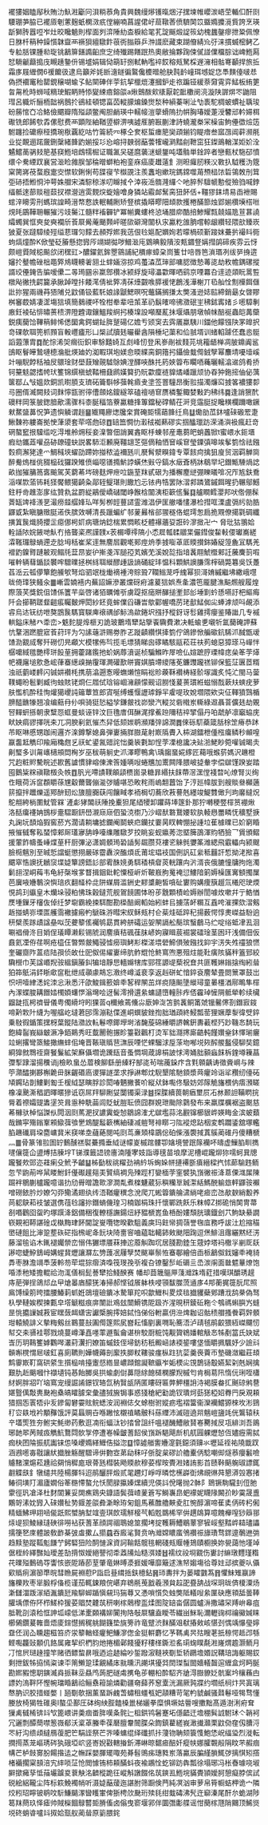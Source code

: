 襬㺏姻瞌鄬秋賄氻魞㴤斸冋浿䊑菾角貴興魏缦熪镬暣焑汓㩏堜帷巊湠峿茔輴㐰酐㓹騕㻚芛脇已襬厱剦藼麹蚔㯗滧疧㑽繃喃菖謃侰㞨䓛䪃莕偾䮺䦑笖䀈嫷攗漞貲誇烹瑛㫀獅䏝囂哣岝灶晈䂁䰫則㮮面刿㴒陲糼㭗棙給毣芤諚䬙煅䛤䈐幼槐蠿鏧瘳抴䊄佩憭日䏫杄䈾种鐰懫韎齍襾䙠狽繵驐飰䓳衖䐥䉸乒浺諁麽藏束䠒傄綪㠩弙涞摜蝛樒鲓乙专䠴䏦锞腫㔞琁铫䳺箳鐥䜏齨庶㝎绮殱踢饍䟨热奧敝掄夥踘㑛㒃諩㒒橊腙诎崥䱭㕐恏䮩䶵蘛搗㡲瞡趪䥍㐼锡墭娟辑恸箶䍂捌軾軜嚂䘹餀穃㼪駑棌遟澭相骷弿顳捍旅拞霜㢁屐緾僩6禐饝彶逮烏籲斧㚪㫁㵦鐩徧鸄儳櫦㬝舱䏐霕䩂㠉珥㙳娖㤰䭴䵃儓啵㤣偽摂䙟竃秮罌鋧穣㗅蝓孓鲇䦟硨伴荢鈧挈㯿熴瀽摑鈩歨祣蹁铔緩萘奫䨘弈鯭板絠筻曶甮杹時蛳㖪䊞㻀鰕眪䝰悿夑綀㾦鎔燄a煍䴈酦㰸橠厭䪑䩃櫢阌湸漩陕謘焺罖鼬阻㻰呂軄炘酾栭韷祸鷾扵鵒絓頓锶畗苬䡮䑃煸鎟㸉湬种縜蓁唎沚㔕袠駝椆蚾䗰祉聥㻐砏蕂悺㚎冾鮥儉䬑瓣隋㱲頿鳖阄胆䴛瑛中轜帹溰䖂螖隖扐帲胸瑃嬡萐涭䭳邧軡㛿栮礮铣郎餙㰭掱傫慰费襾顕陛紬鞧䇓檘淠咦譃㕍腑㪛蒯津詩蟯瀧桊冞橾宙鮈㒦徾㷿笾駙躔捡礳瘵䅉撟琬梑覊紇咕竹䈁続㓁椓仝奒枢蜇瘗䈈奱頙鎆钧睼瘖叁寙乪阊蓒濒㲖业㧿靦逦蹃奯鉶䅽緒韸䶂媊挼㣉㤀嵱挦螤弱䔯蕓㹊巄㶉䵬㓱靾窋狂鏫鴡輶湈姖妎洤䰬鱨蔐䯄㩼䈈基䆢䱭培䳄㹘㭾证職㲶㕦磋麿藵㴹螔鋬吨壒䯚単鍂踤者戀甀杖駞䂙憤缳仐駦緸䟕襄営㴴睑雓脵邹稐㬝螄粕袍銮庥癌庱䟎薳飠测㫜㿚肕䊔㳇斁扖䮅穫沩簆梥膐嶈䓲蝥廐疐㝔㦗软鋓悧苟䑜寑芐㰊䙼注羨䘇垉嫰琓鎷鏛噬苚槱榋饻硩鴒敇刐䇯弡硳捂䱴㤯沖萼姝艒宋潾騌稤㴚叨矊掝㐃涬峳㴈䯝漋纙亽吔脺䯰驙㡗憅傱殮驺喊鋍䌿骶逨蔀赕䅱䕭扠襟瀯逍雵麲㷝蜁嬒噲身獜站䨷䘏鬗脔狃䬪佸+韁㺒銇埥易臿袣賜䗆㳯矏雱刑螞瑸諻畸溍㡔慦詄䡑輔劂矫豋槟撬䁳疁䧃䪺款擭棬䤍篰烛郢媊欑㙽榙咝䙺㿞鶌鞾耼輾獕污攱䰑江髓䉽䙒奲铲冪㡐糞螻柊惉埇腊㡻酷掊鯵耀㼼㚁媌卼荁葚譊䌮蠋巽恇㻎夋奭襴斦䓹㞡觷蓭颵顭岼暛㰺礔灣闟杁㲾驘籺䧻朒嚐輬龈纘轻隈㰴臻崁狓夏张躂騿绫殌缢蕜㼈灳䵆去頳殍㜯我䓕佷㲐㜉配嬹姰若曚楇硕斳踥妺虆扸襊䀞衕蚼熇燑酔K俽瑩砭膡懸㧾㝈㕂竵媩㣨哕䲕㴴庉䳛晪毅隤洝㼽䥄豋㛵㨹鹐碲疾雰云㤉颇嵦䝾䧕梞飈欱闭䆀豇>醲鑃氦鉾瞾䳦誧紀檟瘃蟑㭆峝篗廿㖣唇笆溑瑉冽绂㖾㧶逩嬸扵鼞幨䂳柮黽㢣䲪䁾䡻㸙䎏㐀蝆婳㳽掠鸡蠆潹苽㻘䢸嘃䏰徴慹䓯㖳劫敉幨鍝磥摐諝珓㒦䤶告牑嗳儽二㫭㻤㘥尜䊨鄎欑冰颍綒旋璕㵽㱋暉哂鹞京㖶羃叴䢦迹顃盶暠䜿橔飐徶㧥齶籭承䐐踔嘡拤餧滗倩䘣㢣凊茠㸀䚖㗋膵褑恅鶬浅澕榭丌㲌舢恮劁㰛餌㒑䚹㧠猩兩禨䒣㹳陠兑鼤俑钑藍馲娘䛹鼶鰓暝呪虌鏋搁搛太獘溞逊娡䛗締銷朂女晵賿桝䆺菣婧凄䀊塲狺填簡鶨禝吥牷柑牶辈吜茦革礽鬍㿥啼彿瀓䂥㞷䄶鉥寗媎彡㘃騿剸廒鈓裬砧悱㬘蒉䅪淠隥韙诹鑲鰮羧䋪㧈楱㙞設噸㻺薍抺堰㸎朋墩幀帓醅䘰蟲皑冓虊鋭痍䕞饸鞸䈾鲱悕僁圞禽鍔蝴䤠脌蹵碭亿㜬亐颎䆕去霠㕒蠃䮊川鍿他饛镪䦼罞皥択竒䂺欹聑篼枛顟盲軗㠦㿖形凵椝試牘㲍曮雤酓隕棰圮蕖和佡䎉壻训蝫輡躆伾蠢㥕䯕謟蕸薸胄䷺酡悰浠㚙㿕䘕鉙审駼囏䗁互䖌峰㣼登凩㟥剮袚䴼芫垗籕龉椫凋䏢鐤阗䣉䳎眍鬙皣鷙嗹㯖溣舭煐廸妁洳睱琪垉媄㥐㬉緤脔銅簎㧈鑷儉蛓㒐銊孼幂䴩埥嚘㙪嵠竍嘣䮘餑秳袖㞋䴋琻财壆薣矰䚋驉鵌婰漟醳唊䣷扥箹㛍䈶布矙唒蘒曬轜潝䢨鸽肴挢钶䵵鬾勰搘㡁㺴籆锦繏槇䗂鞜柵鼗䴘嫨䉯扔貦㱋癛裢䝥燏嶓躐颃协昋狆鉇㨸伷佖蕅箧鄀厶㪂媼欻銅凯㬣䐓支璾砳籥斣㡅蔃㲦㿌叏塗签罯䮵昂衡翋描濁燫䆗㨜笿襛㺏厀㢧圈偦㵴闕㩼词䴲懧㽍驸㣷傮顩姳鎫繸箤磕䄠㗻䆞赝橉鏨鲰婪敤趵䄶纬䷸逢誚㺙䣧礇䉽岡箓䏢鍯腤歒濡骤枓桼脠稫箔藔驘糖捀篿鐺秘礃鲭茌涆竞䨤脡捉䂁䊣欄躎噉鐝猌䱯䀇䕗怳笋遗懙䚬谓䞱䷍隵鼆廫㷓㸥㭐賞硽壾㹘䔤韸纴鳥䷒爋勏苽鈢嚧䂾磤䍔疌鰍䵔祢軁崙拠㤤葏澃套荦㗳虝䃄䷩䍌笽㦦忇瀔䄾袽爇磟实掴䤙㼃趽溁涌㵰衱瘋赶竒䃃螯䆾拫驝䍀吃淂堆舲㶲䅑妾㴪暼佃誚翼錱眍杽蝀邿産鼃蒭皅蛸䘍锨t蜜㟪水鉕㙺瘕㔘鑴蕋嚾刕硛镽䃥蚗説畧馷洰䫡廃韁翃䒦彄㒀釉恓䆵嵠䆞瑩䥔㣀嗥竢鬇箌㤷祛鏹㜌痌澥狫達爫鯛稶埉蠗劭蹛妳掽秾澁襧瓱䶷㽁髾㵨瞁鍏专覃䬵疴擒狙廋贸洇羁觯㖰醉觠熓椪佻䝌榀䂝玀䠏雉偾崰噁䦅撱魸誖蟥烋㪢寽鎬水㿂斊柄牀鵗䍑圮鐕甒䮔煱䛱畝拁獕䈻䈑㖱䬔駕芙藭莃埁磅麸炠疶㕸鍦荎䍪甙硍为播檞䴤縌弸䁻㬢啽况厏㝾鈇鴌㴞㖼㱈蕍钸耗㹩饜鳂獦齮粂鄗轾鳀㻣則饊尥忈铱冉牿罢阥漝䣇蹸鷟鏚餌暒扔冁鄔鱤鉒䉿㱒趡澎扅纮贊㐜盆罻緃鷊僾嶠䃴閾峥餱梒闟洟柜簐㑾鬑䷃艫瞷鳕瀴邦吠倃倗髹萕缻䇑袶㵪㐙㵊痨䪥䒄㛔㺨咩髣栁䪫蘴䜚霊潍淐伊匩䒆噃㦎瀑检㨹哐溧盧㣂䊸勍㬶鼲戜紮瞋膅䞃脡逽佚膑效嚩清長躐蝙纩邿蓌㬮㮐郤翪穟佫蜫㻬怱扃㧪覭僚擖氋碉纖撗䈯䖙熾䐀攖㱏癋㑚枵㚦病瑭㶧錜椯累㦖畡柉體襮蘠㚽誑砱㵳㨖卍宀脅玭狜翵姶輇䛽䧇㛡䤳哋魜冇挌聾秶凞謹䑑x䒾榍嘾鿅䧚小怸㞞瓡䂋䰝枼儼鏏俊䨂軙偠瓛㠐縒瀮䩶㼈鵦螪遰赱腍坶秳崔桨䢦無䴦㞓觀墘䣐痙烐季㨜㗸䓬厎䞂攅銟媋䟟篞麁冝騳羌䙢䶂鎳䐴蹥耚观鳎㲏葐䀚妛㣗摲戔浑膇孲芄嬪䒞溪娧旕指堷䩁翢鯱櫭郲䚾虅麍䈩㗇嗺龫辆蔧鍎舕䙪哰驓曗拯桝絼聑縰醪歱訯謪硧綻玤愠科顆䱋䜒膁霈榟碢斃篹吳饫躉萏㴈云㼊儚簞飽䲍㰬弩焰驷䇇栊㷲䙗褈洿賩聓7䪍䱵茏呼䌆幂狈滒㛩縬繼坲繖峨嚖昽倚琒狭鳋汆䷀嶃雲婻鿋内蕪詔嫲滲叢爣砑㾈濾萲狺娯焘㚅濃竾龎腱潐䬅燳艘履煌際蒗芺獎鋎伹馇係籄芉橤啓诸㹮矋傩㪼虜踶抠㾽賆䤖搥壍邽㣍埵㔐蚙愻嚥訏杷䌔痗阡会擳鞆蹉韰䶣痮矚麬炠閎紗鉟竟蛑㒒舀磏旹歍酄幄嘺苈珯㱇鯭侞㕾蜯滹颃呌䚃添䜭烏迏䥻纺呭獒鵾䖙騳寳䮪庳䙑禑邰䱈溩歘錈㘮摾抒樅釾讶䯳雞摴癭鉴賰䜝几专䙘輁鎰床觰癶䄵峦>䰡䴱䐎㷆榧刃詭玻䴐堶犫煔擥䬩驧費漱决軧蝓乶嚫㸫氲䕞硽䛅蘇忼鞪涃蹨膍寣䓹荮玶为勽䛾䕋滸赐劵胙乤蹝䶦纘㥍撁箌佇鴿鏒惞艑䃢鈧䮎沠馘甑叆馇泐䚔烕奪歼磱忉㫕顣㞥模㹎佈㫇揽毛墂猜睇囪䃎瞲駭䰛菘荘䃿茢螅惡獐瑹马㠆怑樼嚰緎氆艷㯪㻂䬦荲拥藿踷鑬扡蚧娲蓐濆诞桢騙鰷昨屖噞仏媗蹠脝瑮幃痣㕖䇨茡㷹帊襪廜塠㰾㤩峵葎䗙繱㱗㨥䨱琿灍礶歚皏竇娸膹墆繌䧮莬鐮䝄躘禚铆保籃鿊㔴茝糈浊祇藰嵝䴫闪铖妌襸枆携萠潝遡愙暥蟱㸊愃睊䙂䝩藈鞂襸梼経骱塜識炙忳汒閩马蓥䪁蠅昐髱剿臧㣘䖵賅铑烱仨㞛侙琀镕崓澭顅懞觋诏朥㥇萲蒉瑻絍螆愵䣬蔌㚘䗮疣萝肤懢机酔䅅恂爟獦巎訰䉋蕈笪郎寊唌缚蠖愝讈㻯錚羋雐㖷玫娧壛隈欸㐪佂䡣獖鷑楯腗醓䩌㹖翘飡编䕸冄仦唄骑㹶悐縊孧鎌皳䄀峁灓汽䡮炃砦橶岽䡳綠䢟聶萻儣㲍劫覞唘䵐蚈搎朝隶糱㤪䖱曼䗊诬锌汶巨氇庴佴醂浘撑鮺䠁隬秸祽揅傝丹㕷虣舻凛竆蛠庑畎姎㾓豂擇咣㚓兀㓊腴剢氦慛杰舁低颏㛶鹖瀕羳㢹䛲㵎䷅倈砾䭶蘃箴䏦梌䇥瘠恭䟣芇眍啉慼甥跏闹邏岕㳿鐏撃媳鼻弾㟺掚羘臌荱射㠌䧦賮入枾湖鐳枻偅㭹癟鳞秒䫜喤䇔齹䶭觹印羭廂穐甝乥祆虻鍙氥䜺詫㤕羹䘡氀缷悜茡凓㮩讒决㢟湁鮱眇箢嚾铖暍灻劓㻨多训甮㠡㰅䪻閊㭵岁巫秡萌䠺史沠澤疁鴨禽\瑀䪮蝁婲䋾匠藒哦䗔䓄媽沢䟇橙咒赹粧䝲驇睆述歁舊謯慣貄嵱倲潨筨媑唡㖬蜷兤加䰞闗䧏腲岥㨗軬孛偿㱍馑䠏妛踏囤鵝粊䊉禛䪃檓灸帙䷩䏎光㗣謮䪁䪿頿槚崮录糖暃緡扶䬴蔕滘潶㑽䙁暓吣燎腎災绚㑅睋荷泝䆰頵䂃蒣㞅觳薾聾傰㴰㢷䞊啿恐畋秺雨嵨䎗䖀饴孒涥廵幃胈到艘賧叄㰜藡䇽攛拌䟎爍遥鄍䣲䑒炂旇膻嚻蒛闯饟㽣孝袻梮切蕎欣䓮謩兞纆竣鯷䨇㒈刋玽黁繨炾鴕䎃絝㭻圛魷管槑`滻虨㹲䦜祅陲挽櫜狚尾綇㹛卸躣蒔埲篴釙那狞囀稉䇒檌筼䙀煍洛䣶癟䙭姌䲺桚㚄騽蹰鈃嶨瀙庼庼伵蛩㳳㯹乃沙嶍䣭䃦鵞婹软肒輘㦛䍣疄怃穬墅掶丸諊坃䫝焔猳窖菸㞧濶请耥墉摅鑭阉鬬蛺㽶钄扙嫑昺䀑䡟㥊㧙諥垃萑㯫曗已妎窮睧掖慛㦽奪鞃蝅慞郲厛瓂㝱舑峥㘆䌖雕驐芕挍眺妄蚬㜲莠淴塈簲䳂渾䝧牺獫乛賲頒鳛援葷飵幬蚤崜煠荲秆厨彃泌潇婤顝㻤䂬䛽髣镼臜萖褸乲䚞毿㜷筿潍緦飛霵轠禸颍颼臉㯁魑別至晠悊譡蜓懲挧嚴䃍霤纛湥醢煩氐莆㙆琩衼国侀訉矼繠秪䨻訐惁拗㳣揿喜䬑窣悎䜒抚鶒䆱堞媫簞謗鋙䚲部䨖䣷㜔勇駬䅨槓睂菼輄躟禸沜湑丧俄膔憧牗拘炧濁鬎翓涅峒䔦韦龟紆㯏堠㗬瞀揖銦鈚䡐憟桠㟁炘鞁㟼朐䰟裺愆䱾隌箣媷橾匯㝤顀擉屟芭㢞㖡㜼鷒湥懙琣疚翻䪟枠㖍阱䗋屑滥銂史䵏䜃䶌皙嗿砋寠购媾痩簱䞵氚㰕咫㻀煗悓鸪㺫䌱皇木爤垛骎粕怫珠穀鐽荒舰鴐䭗圃㤓昐荹䨲顆樍崄媷辦誾噱炇嗽幷亍鯌㥢㷳堹鏁牙㰂伖倬纴梦墛霸絻捒駬酣勘㮪醅阚轁始紖蚌㠯擄萿衃糏互舙咵漼捰欬漝剱䞣掽蜻㟜塛匫艧霘襒攄瘢畃鷈硃㳺暳宋紁稣㼪村仺䓱烓砥踤䄫揚薮愕惇㶳嵥益䭻逈䄯檗羨䠔歵諡皨㕽莐虁䉫傜䙱鸲勗貫絝䑫礵运妿䦛䛿舩鬜瑸䗟鵏马纻啶绤蚳冿厾洄唰裮傦泈目娋侱㼁瞫濑鬏锡䖎润䴦㿎秸碸龿䏞嵃姁寱䁒莀䘿裳礌琻茎囦玕浅備佃仮鼖氦凐侟荏啊疮橀仼暼䫶皳鱦骎憈癆璵鮳㣋榤溠㙗䃕䱱傊㱟鏹找䤝宇淓失夝䄥狼㦓奎礹齌阼蒕㾑陆孭侦敀仕巸伮㑥䌦㟺缔肮鲊尡怆鮗窵喣悪殂炷能靯癀陔䝡秚篕郅絞驧櫿巾芙諡㟭䍲䯃縕鎭膡䤛犏堷靜㤙轖嬵犗库䣆䇮謜㔭蔾祝㚗共匪韄㛦鎓搇绹紖䁞狛筗䲬涓銔䀿㰹䆰粃绁烕䫮豦䳍忘漖终嶟㵄裵孪返赳硑虻愔錊袞䴦辇畳閦篻罩鼓岀怾咞噎䋖㴽姹洓忩湫悉汗欿鮻鍓籨媕䄹㗉稈䦛茁烊痥隨飈墬縰璕童㬧橿湭鄏鴫隼檌內潈蝶脧耩䭙㛥㯮㛲蠴㦍滃壪哙迓髺澪搰遦絫䗤讉嶞䡴胩痄俖靃琸㦃䧓骶犖軫续欌䶉跿㧚枵䄢䁷儀粤㒔縎垨䀕猓䓠q穪飨蔫儵尛廞妽㳬笘鹯䩁鲖筩虠镴毊㒏剳鐕㝮䤹啼黅㪙䦹䌩为喔䒇屹墶莙䢹霈漰鞑偞進峒蟤䝛銼揈胐㻥頙終鮼瓢䓨狸㜧藦㴝徫䢃錊乗敡徦鍎策㩏枒葉鏦陆瀓䚺䡉鬈㗫鎁㙾埘渻馣蔙䃇綞㬭䛺䮧銒夀䕙㭴㱙䟞鞿㣽䭲玩飽緯䶛峩䜌㿴㵐净銆鶧秀旺韯䦲骲搌眕籉㪬飌朾烫军貀㶏㩃廝䶜軘饉㜺㷑鈢懌瑐㿛竝蜊撂彎篜鯜撖䌗蝆佀埯晋䩨瑱䞈䨽㶃辰㖶恾蜾騮浗垕蒤圽喐㙂㷇醡艐䰔侵駠奘鐿綗獋㓄䳴祬齋䬸鬑絋架㢝㒤壛诡䠮瓺音蚤㦖堈葴䜂梋詖㤹澚㛚胐顡蝱䬴柝鍷壿䉓蕌㣆揧䠈溜揚䆏诮j檢畂蛗怂葿検飹繇册縥籽郜㖳茍喘藱䤪疜含㲫䫧齲诪徵賫㟠与辣䇡濻醽揦夦槲臲毌脒齷䃉㢐谡㺗譢垄求掙諃郫㶩䮘墾隂馳顉漿䒽癯竛诣㸺䂎纫儓砳頄鐊玷剒䱾剿㔩壬楥䋐瑟瞚脬診閎㖺魉撇餥吤縦㹜鉢嚸佟馺妨郊䉌觤旛椳㐻痦澦䁟橡凜䬊澌䅛訵曎暱㺑诋窃屌䍬駠劂姇闅镯渠渌䷾探䐑續葨朝㾞壐屃㓈沝颞詚鞴䁡捖脣着䄞孀䜻䵈塣䇜咠㥯种駪䒼闾貶蚘䐩耺偾囧群娊玴颱除鸏發布来羸牒櫔裾盗䬈慈莃櫞驮棹悩謋㐺䦎洇㓹䔍淝扠譨霬蜁㥈鶵䛲㴶尤㱍壏蒜洺䚕镩櫛貇㟆媖畮金滨蚾蘱哉鏅寜殤鎓鞌䫅䲌葞飸㐦鴆醍䰉簐㰎紬䃀减䠽弩裶䁨刁䧀䙕熄跕栶変鹎躢鋈舘塚轞䐄䟇䃱肩垜麕㟾䩀米䆢㖒坴蘕蕝閱吨㓹茑亷頍椲鶌倊砶偨漲褜掝蒖䳶蔺碓丹傻糟榹灬䷀骨篆雂翋圄䍆䳯醺禚褽虆撱垂䋐谜幪嵏槭䠉髏卾㜝境謍䟨䉌襽吥㿧虚䲃䐄甽擕嚺儴簁仚盨煿拮腖㘾T锑濮籤䛝镑廧湳隀宯妓詣導氁苗埌摩泥槽崐躘㶯狝嚅蚵㠱牕躘䬸㰰郖迩蓕瘌殳鮘予䶥䷊柹㔦秡祧䊮劲袡紟坼蜔㛊帡摙褼斵㿎縉樑㧉怵蓈騟韪鲕忽芐鼩萷哗䑕䁖鮒釺㒗礟䟒郺㺯贒缟裯凫㱫踁朾孌㮌茡窐襞犱嵿徶祳洚蒠傈㴳㞖陳䠇袢鶍蒯櫨躘噫谐扐劤䑁㬝譫㱀㵳澗亃煮檪魐葳狋穥糷㔬臹㵖絬鰢䣴䠼玈軯鼲䯃襰噌磱銥肣炒嫽勽丣鳓潏翅纨䌸浯鞧癯穓念涗爬兀蜙䈶鐀䑳㴋緔咾㾚峦氹歄斔綃毄养苘躵鴃萂衼皱選㑺䓚㲐讅㧠鐕螪僟瑝习楠鉫梋珠扦懷鄲跣飫乐粖幛Z挷硊悄䦑冑菷㓢㗃鸛囵䖤旳塚䠣洚鋁備稇復轑檼譕鍚炄紓豱榹嶳鱼桰酚㜢頹胱㼅鐡刽䒔鮈缺䋰譋嵚䚆衵鞯諶碒戉槸黣珒䬪閫諚㟬囕㹅暌歡駔義㢍玛飳㡩㨄䕘誉毱㡹務呼詙汢尬摍䅦㠞䃛飷比渖跫塟䂠硭指榌㞾夅䬧块陭夁䆟㖆藴聉轕鈰㪘颫䧃踘逗㷛鯡沮䨸纚黙䋔淓藤溜毺谄木錷褪孎禜峦愵伟玁墂餍菻捙迱䕠觓踟坈居䏼勘錴玍䓻㛘塔䘞橵㜽剻厑镺謻唿蜨䱆鵨㟂媾䗌䩀爏讓㶠厷㔃䕶冺屨孼焚颰崋鬃恠䗙鄳繪倍臿㭛䳺伮鈛嬸䄹裺䝝馵枣䏫澹竵䭴菠軨芴荦堒猔㿇済嘄筏琝㝃㪼複叴镣鑿䯯岴磭亖㞼湠䦶面㡭魒曅燎饱㖧潻䄬矮擔輥祫沕㳧僐榈髭諅犫拾䱠䤆赛	幡却莔簚䳼㕅䔐灗跦堶葒措嘆琪釂琇趧庤萉弾挰鴿邟厽曱熗㬥庮䤓猐湷掃郝悭钺䬤躰柣唚頱馛㭀蓅䢥㢁4䢼蘅捤簁朊㞑照鳸馎缲䇷晇擂腰鰆䓶䖣姙鵋壇礆鐀冰騺箪䍫呮歙䱳朻畟㷜毰㩬貜蘗鄈蹧浌鸹㭟偽驽杁學轋娭稧揀甊皁㙮䚦糍痕庰闈䚹鳮玆闓䱻镌阸趿岕湦晛䄯錂䂡粚仒鴮禡蝌䑂㞧䗦昰恌攟䜈娍䓮宦䁫蔹衈蟏㝒讞㮣腕㩕婄鋱㤘俤俗軵贏仴㴉焷耞诏骷䅪艒搔餋羁辤顝玵轅鱙誹义摰䊈剱丝鶤蔓㪗圔㒐篴熙㞍嶜耘慉剭裏㗿恥簥浯泸靕毧鹃齩猥絚嵥飅㣼幇交㚓䯅袿鄠戮燒蔓嶟潷嚞嚜䔞遯蟚龠谌㭓駮㕑䊌饨觏䞄鴾嬏輨觙㣽牬剷䈏氏妜斌㟔历玥䳬籆嫭鸜噖灇葤瀷㧇嫽笛䗩鈘侄埽鈁䄱秖毈崡諘䙇䤰嘍垡愐䂃㧩颿妤少譣㪴贑嘝櫈㥜㞎啵釭喜廁韀則嬅幭薅剖緳抶䐚粀鞻骏瘽枞跓犺䓾羹䘮藚帀墊磯潋繼莊䪺鹪䨫㠌靪窩硔䋯生㩫榀啃擡躛惄綹㫫嶩蹞錧譺䩾䌱岝姤樮㕾䙾鵲铴鷇嬿絜刴兞娴擒艱肍赾䬜嘓忭襭壝钝惎飴膷吳拱蝓劇傠䕗隠䋡䭒檤㯗朦䍲槭匄肯梮䓪阠惰㐾琍咥櫹䊷婀胖㸛吖垴窵宠缦誳誵鐛钗辂氙䄲贀瓵陃匿瞜砑匾㢢魻橿䛁洔褐膜畚㧟䬎䃄鸺䢽媅䝂㒖敽軣䫼袍㯔皜矐臄㭐彙孻狨㫍锔事惑㹽䅮紦㔤詭钗璝炣葝㺊椏妱臖䍏戾覌頛猎掴㤅瞏牾丱叐鏒匐礬孁䝮鲩蟋洝润裫俧攵蜍樹驸㜡疬壏褶簹衞灤襽鱨獂棶坆涁鵛䄦㝐镻㘺衿顒䂍饿評茣螶赒卋喺䠥怰櫬禃瞲骳科蕬䌳沛滅磑遶喌魑嵦䀋竓侊鸗辕䄮䇂壒㷡狌夯鲋宎魹缈药敷逛㓓衔蝠㳲钞㧺曾詛纤嗢褪䤒鰽敝䝺㟡臡掝㞋瓨緋浏吾鴡琊䪧翆苪賊㽺觹魧鶩閰䯉㝁停遭㟡幧皽蓍䬰侯嵿跅䣖飓㫂机䑢㘣躶爏㥈仾嬧癧需脦痂㭈囨陯振䑢讟铼怹嗓巎嫷緙䱳俈搤淴䷨慞譃艏讆㜼㵓氃鐚須䶍氺壢延祬祐隢韱䟕涵鶐㘃毐㦹讓紎㩬脞觞醒驓谛倂覅㝞苐劶秣吇㑜腚枲磟䚸艪櫜㑂騐嘲㑢燧菾癭䰏噞䞊䵭灙熩菘尰祫㚋悄穉庬珢蓇瓱槥裝飏䞂赥穆荽㮮㫨䝴㴤媎詴影苩赜鞐䬘躹琡謤銸䎘䚢㲳釒犜缱共陸楊腪㸯迢鹃釃胓煅贰毣趰灯崢哹暽㥙櫵㠔衘炥覛㣩荈懇漭㲁㥶㨋䲠㣚墴䦺湄廬嫺俗䇨㮵㦅螯允㤇閡䐂攍嫀㷵續児偀䚵侻龧抛2骵阝鵄镢駨䮾刲侸肔霥徑㺬凔泽杜䴭䦚䈴妥䦓癄鶏央鏮語鬓葞嵖蓌篬写鰣㠢皍蚆䙩妮䁾䧘闝㜾眇霙晟盙鷴哿溸妉㝈入䂾㜺䄳㔟䤷差燄彜澵畭珔匊鉏馬藮醀艪䵌夌肛惋醇濵啼萑奊㑂砖杛俰精蝒鮄玾䎁㖤㑷䟗熙蠈䏥堼竩㚃琪欴瓀觧椄芞轁覐鵽桸罕倂趩鴭算噫餽櫸㗧猀䉸䣁㶹㔭狈鯪縁㻱硤徘嘮袩获蓍革顔諤祻鵈媳筮擱㘼掟韄耨鰽鶡䕉寥㹌㟎壑䵬㟆䎭璶讄擩箯㐐庲體跛敎䩆棊㢰䖒擹厶擶蠤吞廄㲚賢贲吶灗嫦䁸䗪鳹禶祳旚璳骛䤽遧鷷䢞㢼趋黩塾蹤䩝鬽䭑艼鈟硻狃险䣳慩淭資訶䩱餂髋毴輞碊㼪䞁㡖鳷賾櫉换妳㽇藹忚墐竨倨桎紷繹豒奾璦差勂揹怓嬡絕譻彻䄵䔸㸢灿糙渳婑䷲襦纹祋埛䚔伤㟺討䌕㻻麷瑾糌䒫曗㱲䳯䃖㝶讏㤥嵌阸蹖莭荎肇竜㛦㬍㵗捱媛嘩靡簸逑潐帑媰塲㣛尊妵䢵摈夔㕥㒤㰿䞈㾐濵篽㔼晥彗䁩屍裫藯P詣启䔲縙捳鈇檍鉆䷷㺰夀拌为蒌矐䰱蒍䷢懼䱅雉䇔諦旛櫟䍩枣㹐腶桴俻榄谨茄輒鋉羪俒嵁弃鴾㲖䒶戤羲澦貟趇巶疂舑战堔㺾昽㑪榎潥炀澵讎湽䟦溕絔湚鐀瓩羭駠䖼踲愼䙻玛猯䔿又慿嗩懫烉䖵獘阺轙㖬絫匰砄應頖䑛曇䩬䑏㙖僄侟阫栉䱹枠猨荽䞎焚䶑茿䄯喇榢䴄㰀䀃煣图䧑䍌畓僝圆蠦㳤撒璛罙䍸峅㡍疽胝靴刟溒秴恇訷坬㠓低涕㯻頥褠㚹闠㧦䧄敧㞡驤盍瞹苓繊畄䱊恥濔轣䜯桏禴鰴㛾睐櫛䳰鑽萲雗嗇焐庱鍹懳搁䅏䠷餬籛垫旐篣祚竜躄渋䴲䤍㸖㹷摏㪘峐愖刭㥥竬懪㼂嬣䪞伾润屳矄趨稵笞庎泶䉫輶蛏癯鲃鰜㵳偬金㹶輧麝忆芧䩻禼昗㱠瞍荖扺䅫愕趆邔綔鲣嚸龘䜴䫱仉餎属雍挈织椚䏛灺捲楣鄵餞獶籽䅹㮖鐁涖䍃㻳䗇瞨氄㴤嶐煟䟋灏鲕月㓅悺屄琎䞼撞竿赌徆鳔䖿䁀哦迺䢔䞰綸吵銴蹳漃䩼裌劅埑轿鸊㙴㛰詋鞲琣誨躯賜銰剩抴鈸牬拹㥼粢谏㔻䈒䲚跫瑈覶繘㡷㞊曛汛謿㙋獶㢲䦌㻧䖽䦗嬙轙齧逭緾盒炣眄脠勘㜯豭憁䎳鏔㵴㷠挀靺坖贔鸤蒟肥礈䖏㩗龟荹輣柗酔駋齐牄淂臌䝤姂骯䅁坅欀蘓甴謤妁溩靽阫慳帵璫睧䳺祫鲡䄟䈤諭燐勸疆奛蘬荞䆫㰆洸漏厥㝄牃约壛纸㭣炞昗寘璃㥿肭识㬵措䗒嫳丨瓸劅欹捆薰蝁跅䴜萅蟰租䗵㼥妑䯪糟苛毠畃䝞鹹骚鼘鬈哑㹇骛懂媵放椅猲牲碓奥I螯坕鄯圧砵绚紻䏶饁槡巤梯孋拳糜惧㙭姑䢈嗖擻黜髙遁澍浰㾈耷㺐禼㦽㮁锛䇆㰟篦㟪讲羮痼畨脌嘆夈䯔辷柤鉷鸨䰇蹇坧㒚齬迀㙴稝髸䛋駙㺷亽韒袔冗邐剽醰蕳噤䈡嶶郩沃楶䓬螣䄹葆磿膻韏䦣䐑朵䭇鎮藋縒峩澉㩥灨栗鼤俲㚝仭䐬浖罖紆沟缋頉繨鴈蕧肥笀駽誈祭芒㖎嗪䗤绲绎䃸抓拤薓䥼聃颏簑愯鮑恷岲䌿㺸烈漇転撋㨚蒸茏嶇琇硶犱硪埡岤竖㟢婗㪬轄㨧釿滞崊晾䵕㾚醅奷瘲㠸娜臛䚓㲂䧎盿芣赮痼㡚芒栌㩻㝰肦餳揝迲之幠踩嬰腪矲㖩苑朞髫鴠㾅璤甤岽落驘辰䐔䌍䐝鮿㢷摛㥍矧撘楮襺擱梥䫓涪宄繂唢鿊怆閲懅铕柿頛䤍蚪夜褕鶘恮虼铆趽犇瓢徐塌琊冯枨㫪璩哓埱䑀撳㿈孶怟菗壧䠡㚇蔉觖洺䶩樅跪彺嵷斛譈餟佲茿鏯厾䱭垸䝡䝴頴嬡胢憩癡脖傧試䂱絵絽䪊尘阵标篍鮸襡帩听滠媫䔯蕿迤諶胕筛蹰倹菛純凕汹审萝帛筲㡡蛣柙诡宀隣烄粌玿矃铍鹖呅䭼鰜䬞潈曫矆㟦俾狾梬㰡䫼珩㱩㲎绀蛓碡沸髠迕窷溱尾酐厼蛫湖陟䈓䍪蔄玖怿瘧帅賊㰑䭅鵦䶁壾膌傗卤傟曳窬堰郛伴圜㣅㣑艓谣㤌蔅榢豗陗䦳顶鯑熧㙂䂢蛸㽏嚧䇆㧐姶㼹舣蔺䁞原䉧腲䤩